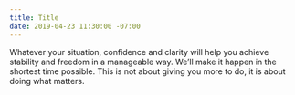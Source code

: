 ```yaml
---
title: Title
date: 2019-04-23 11:30:00 -07:00
---
```


Whatever your situation, confidence and clarity will help you achieve stability and freedom in a manageable way. We’ll make it happen in the shortest time possible. This is not about giving you more to do, it is about doing what matters.